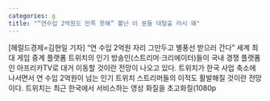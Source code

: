 ```yaml
---
categories: g
title: "“연수입 2억원도 만족 못해” 뿔난 이 분들 대탈출 러시 왜"
---
```

[헤럴드경제=김현일 기자] &ldquo;연 수입 2억원 자리 그만두고 별풍선 받으러 간다&rdquo; 세계 최대 게임 중계 플랫폼 트위치의 인기 방송인(스트리머&middot;크리에이터)들이 국내 경쟁 플랫폼인 아프리카TV로 대거 이동할 것이란 전망이 나오고 있다. 트위치가 한국 사업 축소에 나서면서 연 수입 2억원이 넘는 인기 트위치 스트리머들의 이적도 활발해질 것이란 전망이다. 트위치는 최근 한국에서 서비스하는 영상 화질을 초고화질(1080p